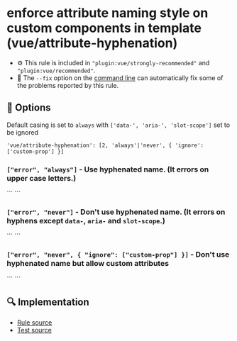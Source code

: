 # enforce attribute naming style on custom components in template (vue/attribute-hyphenation)

- :gear: This rule is included in `"plugin:vue/strongly-recommended"` and `"plugin:vue/recommended"`.
- :wrench: The `--fix` option on the [command line](https://eslint.org/docs/user-guide/command-line-interface#fixing-problems) can automatically fix some of the problems reported by this rule.

## :wrench: Options

Default casing is set to `always` with `['data-', 'aria-', 'slot-scope']` set to be ignored

```
'vue/attribute-hyphenation': [2, 'always'|'never', { 'ignore': ['custom-prop'] }]
```

### `["error", "always"]` - Use hyphenated name. (It errors on upper case letters.)

<eslint-code-block :rules="{'vue/attribute-hyphenation': ['error', 'always']}">
```
<template>
  <!-- ✔ GOOD -->
  <MyComponent my-prop="prop" />

  <!-- ✘ BAD -->
  <MyComponent myProp="prop" />
</template>
```
</eslint-code-block>

### `["error", "never"]` - Don't use hyphenated name. (It errors on hyphens except `data-`, `aria-` and `slot-scope`.)

<eslint-code-block :rules="{'vue/attribute-hyphenation': ['error', 'never']}">
```
<template>
  <!-- ✔ GOOD -->
  <MyComponent myProp="prop" />
  <MyComponent data-id="prop" />
  <MyComponent aria-role="button" />
  <MyComponent slot-scope="prop" />

  <!-- ✘ BAD -->
  <MyComponent my-prop="prop" />
</template>
```
</eslint-code-block>

### `["error", "never", { "ignore": ["custom-prop"] }]` - Don't use hyphenated name but allow custom attributes

<eslint-code-block :rules="{'vue/attribute-hyphenation': ['error', 'never', {'ignore': ['custom-prop']}]}">
```
<template>
  <!-- ✔ GOOD -->
  <MyComponent myProp="prop" />
  <MyComponent custom-prop="prop" />
  <MyComponent data-id="prop" />
  <MyComponent aria-role="button" />
  <MyComponent slot-scope="prop" />

  <!-- ✘ BAD -->
  <MyComponent my-prop="prop" />
</template>
```
</eslint-code-block>

## :mag: Implementation

- [Rule source](https://github.com/vuejs/eslint-plugin-vue/blob/master/lib/rules/attribute-hyphenation.js)
- [Test source](https://github.com/vuejs/eslint-plugin-vue/blob/master/tests/lib/rules/attribute-hyphenation.js)

